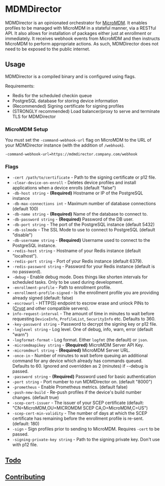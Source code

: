 # MDMDirector

MDMDirector is an opinionated orchestrator for [MicroMDM](https://github.com/micromdm/micromdm). It enables profiles to be managed with MicroMDM in a stateful manner, via a RESTful API. It also allows for installation of packages either just at enrollment or immediately. It receives webhook events from MicroMDM and then instructs MicroMDM to perform appropriate actions. As such, MDMDirector does not need to be exposed to the public internet.

## Usage

MDMDirector is a compiled binary and is configured using flags.

Requirements:

* Redis for the scheduled checkin queue
* PostgreSQL database for storing device information
* (Recommended) Signing certificate for signing profiles
* (STRONGLY recommended) Load balancer/proxy to serve and terminate TLS for MDMDirector


### MicroMDM Setup

You must set the `-command-webhook-url` flag on MicroMDM to the URL of your MDMDirector instance (with the addition of `/webhook`).

```
-command-webhook-url=https://mdmdirector.company.com/webhook
```

### Flags

- `-cert /path/to/certificate` - Path to the signing certificate or p12 file.
- `-clear-device-on-enroll` - Deletes device profiles and install applications when a device enrolls (default "false")
- `-db-host string` - **(Required)** Hostname or IP of the PostgreSQL instance
- `-db-max-connections int` - Maximum number of database connections (default 100)
- `-db-name string` - **(Required)** Name of the database to connect to.
- `-db-password string` - **(Required)** Password of the DB user.
- `-db-port string` - The port of the PostgreSQL instance (default 5432)
- `-db-sslmode` - The SSL Mode to use to connect to PostgreSQL (default "disable")
- `-db-username string` - **(Required)** Username used to connect to the PostgreSQL instance.
- `-redis-host string` - Hostname of your Redis instance (default "localhost").
- `-redis-port string` - Port of your Redis instance (default 6379).
- `-redis-password string` - Password for your Redis instance (default is no password).
- `-debug` - Enable debug mode. Does things like shorten intervals for scheduled tasks. Only to be used during development.
- `-enrollment-profile` - Path to enrollment profile.
- `-enrollment-profile-signed` - Is the enrollment profile you are providing already signed (default: false)
- `-escrowurl` - HTTP(S) endpoint to escrow erase and unlock PINs to ([Crypt](https://github.com/grahamgilbert/crypt-server) and other compatible servers).
- `info-request-interval` - The amount of time in minutes to wait before requesting `DeviceInfo`, `ProfileList`, `SecurityInfo` etc. Defaults to 360.
- `-key-password string` - Password to decrypt the signing key or p12 file.
- `-loglevel string` - Log level. One of debug, info, warn, error (default "warn")
- `-logformat-format` - Log format. Either `logfmt` (the default) or `json`.
- `-micromdmapikey string` - **(Required)** MicroMDM Server API Key.
- `-micromdmurl string` - **(Required)** MicroMDM Server URL.
- `-once-in` - Number of minutes to wait before queuing an additional command for any device which already has commands queued. Defaults to 60. Ignored and overridden as 2 (minutes) if --debug is passed.
- `-password string` - **(Required)** Password used for basic authentication
- `-port string` - Port number to run MDMDirector on. (default "8000")
- `-prometheus` - Enable Prometheus metrics. (default false)
- `-push-new-build` - Re-push profiles if the device's build number changes. (default true)
- `-scep-cert-issuer` - The issuer of your SCEP certificate (default: "CN=MicroMDM,OU=MICROMDM SCEP CA,O=MicroMDM,C=US")
- `-scep-cert-min-validity` - The number of days at which the SCEP certificate has remaining before the enrollment profile is re-sent. (default: 180)
- `-sign` - Sign profiles prior to sending to MicroMDM. Requires `-cert` to be passed.
- `-signing-private-key string` - Path to the signing private key. Don't use with p12 file.


## [Todo](/mdmdirector/getting_involved_docs/start_here.md)

## [Contributing](/mdmdirector/getting_involved_docs/start_here.md)

